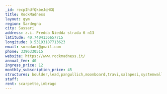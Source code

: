 ```yaml
---
_id: recpIhUfQkbeJqHXQ
title: RockMadness
layout: gym
region: Sardegna
city: Sassari
address: z.i. Predda Niedda strada 6 n13
latitude: 40.7404136657715
longitude: 8.53193187713623
email: sorodani@gmail.com
phone: 3396330515
website: https://www.rockmadness.it/
annual_fee: 40
ingress_price: 12
monthly_subscription_price: 45
structures: boulder,lead,pangullich,moonboard,travi,salapesi,systemwall
staff: 
rent: scarpette,imbrago
---
```


